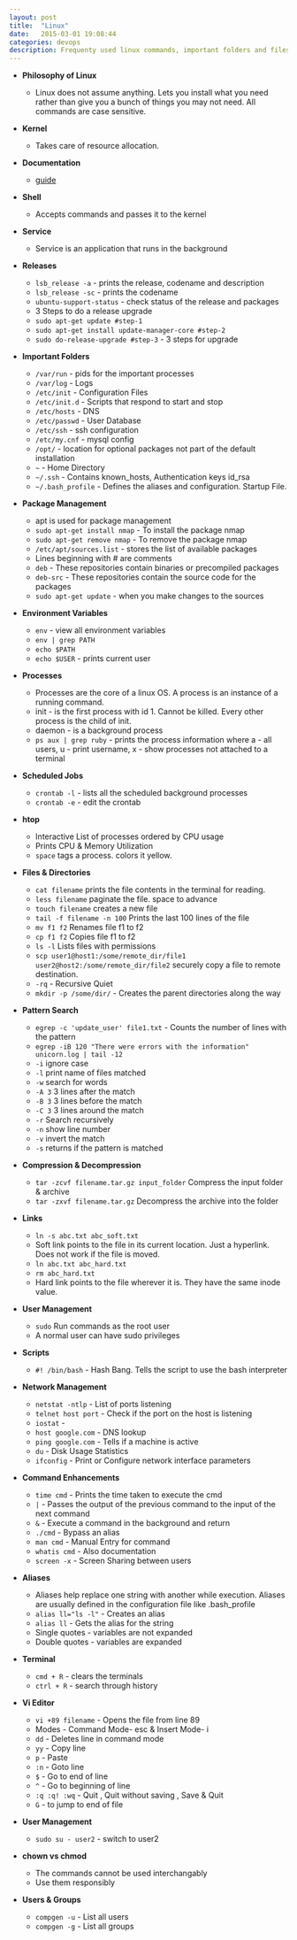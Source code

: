 ```yaml
---
layout: post
title:  "Linux"
date:   2015-03-01 19:08:44
categories: devops
description: Frequenty used linux commands, important folders and files
---
```


* __Philosophy of Linux__
  * Linux does not assume anything. Lets you install what you need rather than give you a bunch of things you may not need. All commands are case sensitive.

* __Kernel__
  * Takes care of resource allocation. 
  
* __Documentation__
  * [guide](https://help.ubuntu.com)

* __Shell__
  * Accepts commands and passes it to the kernel

* __Service__
  * Service is an application that runs in the background

* __Releases__
  * `lsb_release -a` - prints the release, codename and description
  * `lsb_release -sc` - prints the codename
  * `ubuntu-support-status` - check status of the release and packages
  * 3 Steps to do a release upgrade
  * `sudo apt-get update #step-1`
  * `sudo apt-get install update-manager-core #step-2`
  * `sudo do-release-upgrade #step-3` - 3 steps for upgrade

* __Important Folders__
  * `/var/run` - pids for the important processes
  * `/var/log` - Logs
  * `/etc/init` - Configuration Files
  * `/etc/init.d` - Scripts that respond to start and stop
  * `/etc/hosts` - DNS
  * `/etc/passwd` - User Database
  * `/etc/ssh` - ssh configuration
  * `/etc/my.cnf` - mysql config
  * `/opt/` - location for optional packages not part of the default installation
  * `~` - Home Directory
  * `~/.ssh` - Contains known_hosts, Authentication keys id_rsa
  * `~/.bash_profile` - Defines the aliases and configuration. Startup File. 

* __Package Management__
  * apt is used for package management
  * `sudo apt-get install nmap` - To install the package nmap
  * `sudo apt-get remove nmap` - To remove the package nmap
  * `/etc/apt/sources.list` - stores the list of available packages
  * Lines beginning with # are comments
  * `deb` - These repositories contain binaries or precompiled packages
  * `deb-src` - These repositories contain the source code for the packages
  * `sudo apt-get update` - when you make changes to the sources

* __Environment Variables__
  * `env` - view all environment variables
  * `env | grep PATH`
  * `echo $PATH`
  * `echo $USER` - prints current user

* __Processes__
  * Processes are the core of a linux OS. A process is an instance of a running command. 
  * init - is the first process with id 1. Cannot be killed. Every other process is the child of init. 
  * daemon - is a background process
  * `ps aux | grep ruby` - prints the process information where a - all users, u - print username, x - show processes not attached to a terminal

* __Scheduled Jobs__
  * `crontab -l` - lists all the scheduled background processes
  * `crontab -e` - edit the crontab 

* __htop__
  * Interactive List of processes ordered by CPU usage
  * Prints CPU & Memory Utilization
  * `space` tags a process. colors it yellow.

* __Files & Directories__
  * `cat filename` prints the file contents in the terminal for reading.
  * `less filename` paginate the file. space to advance
  * `touch filename` creates a new file
  * `tail -f filename -n 100` Prints the last 100 lines of the file
  * `mv f1 f2` Renames file f1 to f2
  * `cp f1 f2` Copies file f1 to f2
  * `ls -l` Lists files with permissions
  * `scp user1@host1:/some/remote_dir/file1 user2@host2:/some/remote_dir/file2` securely copy a file to remote destination.
  * `-rq` - Recursive Quiet
  * `mkdir -p /some/dir/` - Creates the parent directories along the way

* __Pattern Search__
  * `egrep -c 'update_user' file1.txt` - Counts the number of lines with the pattern
  * `egrep -iB 120 "There were errors with the information" unicorn.log | tail -12`
  * `-i` ignore case
  * `-l` print name of files matched
  * `-w` search for words
  * `-A 3` 3 lines after the match
  * `-B 3` 3 lines before the match
  * `-C 3` 3 lines around the match
  * `-r` Search recursively
  * `-n` show line number
  * `-v` invert the match
  * `-s` returns if the pattern is matched 


* __Compression & Decompression__
  * `tar -zcvf filename.tar.gz input_folder` Compress the input folder & archive
  * `tar -zxvf filename.tar.gz` Decompress the archive into the folder

* __Links__
  * `ln -s abc.txt abc_soft.txt` 
  * Soft link points to the file in its current location. Just a hyperlink. Does not work if the file is moved.
  * `ln abc.txt abc_hard.txt`
  * `rm abc_hard.txt` 
  * Hard link points to the file wherever it is. They have the same inode value.

* __User Management__
  * `sudo` Run commands as the root user
  * A normal user can have sudo privileges

* __Scripts__
  * `#! /bin/bash` - Hash Bang. Tells the script to use the bash interpreter

* __Network Management__
  * `netstat -ntlp` - List of ports listening
  * `telnet host port` - Check if the port on the host is listening
  * `iostat` - 
  * `host google.com` - DNS lookup
  * `ping google.com` - Tells if a machine is active
  * `du` - Disk Usage Statistics
  * `ifconfig` - Print or Configure network interface parameters

* __Command Enhancements__
  * `time cmd` - Prints the time taken to execute the cmd
  * `|` - Passes the output of the previous command to the input of the next command
  * `&` - Execute a command in the background and return
  * `./cmd` - Bypass an alias
  * `man cmd` - Manual Entry for command
  * `whatis cmd` - Also documentation
  * `screen -x` - Screen Sharing between users

* __Aliases__
  * Aliases help replace one string with another while execution. Aliases are usually defined in the configuration file like .bash_profile 
  * `alias ll="ls -l"` - Creates an alias
  * `alias ll` - Gets the alias for the string
  * Single quotes - variables are not expanded
  * Double quotes - variables are expanded

* __Terminal__
  * `cmd + R` - clears the terminals
  * `ctrl + R` - search through history

* __Vi Editor__
  * `vi +89 filename` - Opens the file from line 89
  * Modes - Command Mode- esc & Insert Mode- i
  * `dd` - Deletes line in command mode
  * `yy` - Copy line
  * `p` - Paste
  * `:n` - Goto line
  * `$` - Go to end of line
  * `^` - Go to beginning of line
  * `:q :q! :wq` - Quit , Quit without saving , Save & Quit
  * `G` - to jump to end of file

* __User Management__
  * `sudo su - user2` - switch to user2

* __chown vs chmod__
  * The commands cannot be used interchangably
  * Use them responsibly

* __Users & Groups__
  * `compgen -u` - List all users
  * `compgen -g` - List all groups




